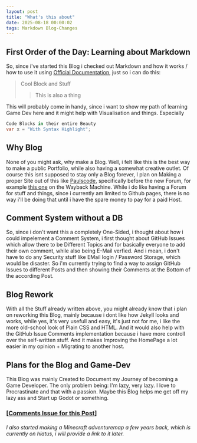 ```yaml
---
layout: post
title: "What's this about"
date: 2025-08-18 00:00:02
tags: Markdown Blog-Changes
---
```


## First Order of the Day: Learning about Markdown
So, since i've started this Blog i checked out Markdown and how it works / how to use it using [Official Documentation](https://www.markdownguide.org/basic-syntax/), just so i can do this: 

> Cool Block and Stuff 
>> This is also a thing 

This will probably come in handy, since i want to show my path of learning Game Dev here and it might help with Visualisation and things.
Especially 
```csharp
Code Blocks in their entire Beauty
var x = "With Syntax Highlight";
```

## Why Blog
None of you might ask, why make a Blog. 
Well, i felt like this is the best way to make a public Portfolio, while also having a somewhat creative outlet.
Of course this isnt supposed to stay only a Blog forever, I plan on Making a proper Site out of this like [Paulscode](https://www.paulscode.com/), specifically before the new Forum, for example [this one](https://web.archive.org/web/20230321172757/http://www.paulscode.com/) on the Wayback Machine. While i do like having a Forum for stuff and things, since i currently am limited to Github pages, there is no way i'll be doing that until i have the spare money to pay for a paid Host.

## Comment System without a DB
So, since i don't want this a completely One-Sided, i thought about how i could impelement a Comment System, i first thought about GitHub Issues which allow there to be Different Topics and for basically everyone to add their own comment, while also being E-Mail verfied. And i mean, i don't have to do any Security stuff like EMail login / Password Storage, which would be disaster. So i'm currently trying to find a way to assign GitHub Issues to different Posts and then showing their Comments at the Bottom of the according Post.


## Blog Rework 
With all the Stuff already written above, you might already know that i plan on reworking this Blog, mainly because i dont like how Jekyll looks and works, while yes, it's very usefull and easy, it's just not for me, i like the more old-school look of Plain CSS and HTML. And it would also help with the GitHub Issue Comments implementation because i have more controll over the self-written stuff. And it makes Improving the HomePage a lot easier in my opinion + Migrating to another host.

## Plans for the Blog and Game-Dev
This Blog was mainly Created to Document my Journey of becoming a Game Developer.
The only problem being: I'm lazy, very lazy.
I love to Procrastinate and that with a passion.
Maybe this Blog helps me get off my lazy ass and Start up Godot or something.

### [[Comments Issue for this Post](https://github.com/openblocki/openblocki.github.io/issues/2)]


###### I also started making a Minecraft adventuremap a few years back, which is currently on hiatus, i will provide a link to it later.
